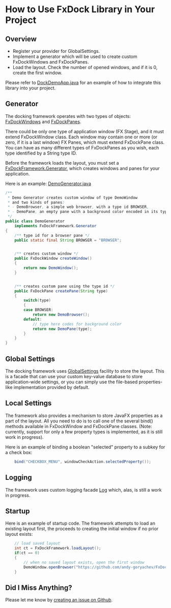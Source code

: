 # How to Use FxDock Library in Your Project

## Overview

- Register your provider for GlobalSettings.
- Implement a generator which will be used to create custom FxDockWindows and FxDockPanes.
- Load the layout.  Check the number of opened windows, and if it is 0, create the first window.   

Please refer to [DockDemoApp.java](https://github.com/andy-goryachev/FxDock/blob/master/src/demo/dock/DockDemoApp.java) for an example of how to integrate this library into your project.

## Generator

The docking framework operates with two types of objects: 
[FxDockWindows](https://github.com/andy-goryachev/FxDock/blob/master/src/goryachev/fxdock/FxDockWindow.java)
and
[FxDockPanes](https://github.com/andy-goryachev/FxDock/blob/master/src/goryachev/fxdock/FxDockPane.java).

There could be only one type of application window (FX Stage), and it must extend FxDockWindow class.  Each window may contain one or more (or zero, if it is a last window) FX Panes, which must extend FxDockPane class.  You can have as many different types of FxDockPanes as you wish, each type identified by a String type ID.

Before the framework loads the layout, you must set a 
[FxDockFramework.Generator](https://github.com/andy-goryachev/FxDock/blob/master/src/goryachev/fxdock/FxDockFramework.java),
which creates windows and panes for your application.

Here is an example:
[DemoGenerator.java](https://github.com/andy-goryachev/FxDock/blob/master/src/demo/dock/DemoGenerator.java)
```java
/**
 * Demo Generator creates custom window of type DemoWindow
 * and two kinds of panes:
 * - DemoBrowser, a simple web browser, with a type id BROWSER,
 * - DemoPane, an empty pane with a background color encoded in its type id.
 */
public class DemoGenerator
	implements FxDockFramework.Generator
{
	/** type id for a browser pane */
	public static final String BROWSER = "BROWSER";


	/** creates custom window */
	public FxDockWindow createWindow()
	{
		return new DemoWindow();
	}


	/** creates custom pane using the type id */
	public FxDockPane createPane(String type)
	{
		switch(type)
		{
		case BROWSER:
			return new DemoBrowser();
		default:
			// type here codes for background color
			return new DemoPane(type);
		}
	}
}
```

## Global Settings

The docking framework uses 
[GlobalSettings](https://github.com/andy-goryachev/FxDock/blob/master/src/goryachev/common/util/GlobalSettings.java)
facility to store the layout.  This is a facade that can use your custom key-value database to store application-wide settings, or you
can simply use the file-based properties-like implementation provided by default.

## Local Settings

The framework also provides a mechanism to store JavaFX properties as a part of the layout.  All you need to do is to call one of the several
bind() methods available in FxDockWindow and FxDockPane classes.  (Note: currently, support for only a few property types is implemented, as it is still work in progress).  

Here is an example of binding a boolean "selected" property to a subkey for a check box:

```java
	bind("CHECKBOX_MENU", windowCheckAction.selectedProperty());
```

## Logging

The framework uses custom logging facade
[Log](https://github.com/andy-goryachev/FxDock/blob/master/src/goryachev/common/util/Log.java)
which, alas, is still a work in progress.


## Startup

Here is an example of startup code.  The framework attempts to load an existing layout first, the proceeds to creating the initial window if no prior layout exists:
```java
	// load saved layout
	int ct = FxDockFramework.loadLayout();
	if(ct == 0)
	{
		// when no saved layout exists, open the first window
		DemoWindow.openBrowser("https://github.com/andy-goryachev/FxDock");
	}
```


## Did I Miss Anything?

Please let me know by [creating an issue on Github](https://github.com/andy-goryachev/FxDock/issues/new).

